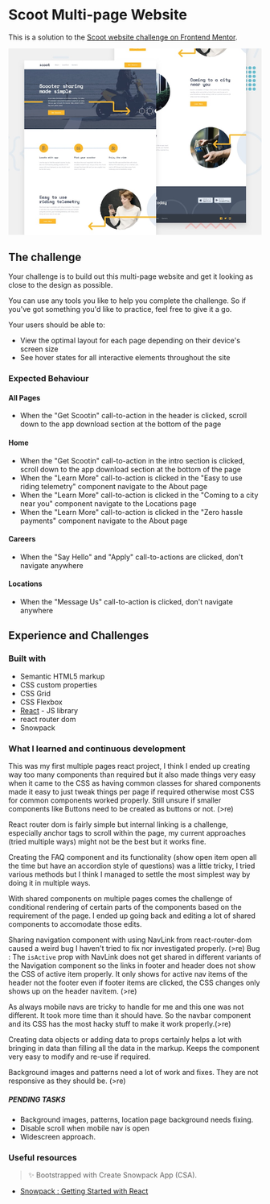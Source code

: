 # Scoot Multi-page Website

This is a solution to the [Scoot website challenge on Frontend Mentor](https://www.frontendmentor.io/challenges/scoot-multipage-website-N76alNPRJ).

![Design preview for the Planets fact site coding challenge](./preview.jpg)

## The challenge

Your challenge is to build out this multi-page website and get it looking as close to the design as possible.

You can use any tools you like to help you complete the challenge. So if you've got something you'd like to practice, feel free to give it a go.

Your users should be able to:

- View the optimal layout for each page depending on their device's screen size
- See hover states for all interactive elements throughout the site

### Expected Behaviour

#### All Pages

- When the "Get Scootin" call-to-action in the header is clicked, scroll down to the app download section at the bottom of the page

#### Home

- When the "Get Scootin" call-to-action in the intro section is clicked, scroll down to the app download section at the bottom of the page
- When the "Learn More" call-to-action is clicked in the "Easy to use riding telemetry" component navigate to the About page
- When the "Learn More" call-to-action is clicked in the "Coming to a city near you" component navigate to the Locations page
- When the "Learn More" call-to-action is clicked in the "Zero hassle payments" component navigate to the About page

#### Careers

- When the "Say Hello" and "Apply" call-to-actions are clicked, don't navigate anywhere

#### Locations

- When the "Message Us" call-to-action is clicked, don't navigate anywhere

## Experience and Challenges

### Built with

- Semantic HTML5 markup
- CSS custom properties
- CSS Grid
- CSS Flexbox
- [React](https://reactjs.org/) - JS library
- react router dom
- Snowpack

### What I learned and continuous development

This was my first multiple pages react project, I think I ended up creating way too many components than required but it also made things very easy when it came to the CSS as having common classes for shared components made it easy to just tweak things per page if required otherwise most CSS for common components worked properly.
Still unsure if smaller components like Buttons need to be created as buttons or not. (>re)

React router dom is fairly simple but internal linking is a challenge, especially anchor tags to scroll within the page, my current approaches (tried multiple ways) might not be the best but it works fine.

Creating the FAQ component and its functionality (show open item open all the time but have an accordion style of questions) was a little tricky, I tried various methods but I think I managed to settle the most simplest way by doing it in multiple ways.

With shared components on multiple pages comes the challenge of conditional rendering of certain parts of the components based on the requirement of the page. I ended up going back and editing a lot of shared components to accomodate those edits.

Sharing navigation component with using NavLink from react-router-dom caused a weird bug I haven't tried to fix nor investigated properly. (>re)
Bug : The `isActive` prop with NavLink does not get shared in different variants of the Navigation component so the links in footer and header does not show the CSS of active item properly. It only shows for active nav items of the header not the footer even if footer items are clicked, the CSS changes only shows up on the header navitem. (>re)

As always mobile navs are tricky to handle for me and this one was not different. It took more time than it should have. So the navbar component and its CSS has the most hacky stuff to make it work properly.(>re)

Creating data objects or adding data to props certainly helps a lot with bringing in data than filling all the data in the markup. Keeps the component very easy to modify and re-use if required.

Background images and patterns need a lot of work and fixes. They are not responsive as they should be. (>re)

##### PENDING TASKS

- Background images, patterns, location page background needs fixing.
- Disable scroll when mobile nav is open
- Widescreen approach.

### Useful resources

> ✨ Bootstrapped with Create Snowpack App (CSA).

- [Snowpack : Getting Started with React](https://www.snowpack.dev/tutorials/react)
